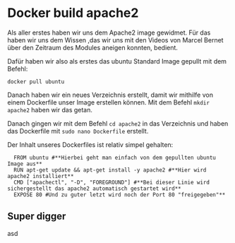 # Docker build apache2

Als aller erstes haben wir uns dem Apache2 image gewidmet. Für das haben wir uns dem Wissen ,das wir uns mit den Videos von Marcel Bernet über den Zeitraum des Modules aneigen konnten, bedient.

Dafür haben wir also als erstes das ubuntu Standard Image gepullt mit dem Befehl:

`docker pull ubuntu`

Danach haben wir ein neues Verzeichnis erstellt, damit wir mithilfe von einem Dockerfile unser Image erstellen können.
Mit dem Befehl `mkdir apache2` haben wir das getan.

Danach gingen wir mit dem Befehl `cd apache2` in das Verzeichnis und haben das Dockerfile mit `sudo nano Dockerfile` erstellt.

Der Inhalt unseres Dockerfiles ist relativ simpel gehalten:

```
  FROM ubuntu #**Hierbei geht man einfach von dem gepullten ubuntu Image aus**
  RUN apt-get update && apt-get install -y apache2 #**Hier wird apache2 installiert**
  CMD ["apachectl", "-D", "FOREGROUND"] #**Bei dieser Linie wird sichergestellt das apache2 automatisch gestartet wird**
  EXPOSE 80 #Und zu guter letzt wird noch der Port 80 "freigegeben"**
```

## Super digger

asd
